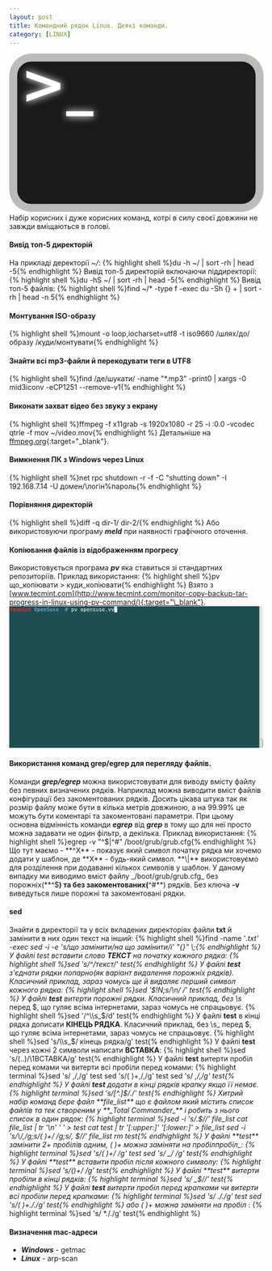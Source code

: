```yaml
---
layout: post
title: Командний рядок Linux. Деякі команди.
category: [LINUX]
---
```


![linux logo](/assets/media/bash.webp?style=head)  
Набір корисних і дуже корисних команд, котрі в силу своєї довжини не завжди вміщаються в голові.<!--more-->

#### Вивід топ-5 директорій

На прикладі деректорії _~/_:
  {% highlight shell %}du -h ~/ | sort -rh | head -5{% endhighlight %}
Вивід топ-5 директорій включаючи піддиректорії:
  {% highlight shell %}du -hS ~/ | sort -rh | head -5{% endhighlight %}
Вивід топ-5 файлів:
  {% highlight shell %}find ~/\* -type f -exec du -Sh {} + | sort -rh | head -n 5{% endhighlight %}

#### Монтування ISO-образу

  {% highlight shell %}mount -o loop,iocharset=utf8 -t iso9660 /шлях/до/образу /куди/монтувати{% endhighlight %}

#### Знайти всі mp3-файли й перекодувати теги в UTF8

  {% highlight shell %}find /де/шукати/ -name "\*.mp3" -print0 | xargs -0 mid3iconv -eCP1251 --remove-v1{% endhighlight %}

#### Виконати захват відео без звуку з екрану

  {% highlight shell %}ffmpeg -f x11grab -s 1920x1080 -r 25 -i :0.0 -vcodec qtrle -f mov ~/video.mov{% endhighlight %}
Детальніше на [ffmpeg.org](http://www.ffmpeg.org/ffmpeg.html){:target="\_blank"}.

#### Вимкнення ПК з Windows через Linux

  {% highlight shell %}net rpc shutdown -r -f -C "shutting down" -I 192.168.7.14 -U домен/\\логін%пароль{% endhighlight %}

#### Порівняння директорій

  {% highlight shell %}diff -q dir-1/ dir-2/{% endhighlight %}
Або використовуючи програму **_meld_** при наявності графічного оточення.

#### Копіювання файлів із відображенням прогресу

Використовується програма **_pv_** яка ставиться зі стандартних репозиторіїв. Приклад використання:
  {% highlight shell %}pv що_копіювати > куди_копіювати{% endhighlight %}
Взято з [www.tecmint.com](http://www.tecmint.com/monitor-copy-backup-tar-progress-in-linux-using-pv-command/){:target="\_blank"}.
![linux pv](/assets/media/copy-files-show-progress-bar.gif?style=blog)

#### Використання команд grep/egrep для перегляду файлів.

Команди **_grep/egrep_** можна використовувати для виводу вмісту файлу без певних визначених рядків. Наприклад можна виводити вміст файлів конфігурації без закоментованих рядків. Досить цікава штука так як розмір файлу може бути в кілька метрів довжиною, а на 99.99% це можуть бути коментарі та закоментовані параметри. При цьому основна відмінність команди **_egrep_** від **_grep_** в тому що для неї просто можна задавати не один фільтр, а декілька. Приклад використання:
  {% highlight shell %}egrep -v "^$|^#" /boot/grub/grub.cfg{% endhighlight %}
Що тут маємо - **^X** - показує який символ початку рядка ми хочемо додати у шаблон, де **X** - будь-який символ. **\|** використовуємо для розділення при додаванні кількох символів у шаблон. У даному випадку ми виводимо вміст файлу _/boot/grub/grub.cfg_ без порожніх(**^$**) та без закоментованих(**^#**) рядків.
Без ключа **-v** виведуться лише порожні та закоментовані рядки.

#### sed

Знайти в директорії та у всіх вкладених директоріях файли **txt** й замінити в них один текст на інший:
  {% highlight shell %}find -name '_.txt' -exec sed -i -e 's/що замінити/на що замінити/i' "{}" \\;{% endhighlight %}
У файлі _test_ вставити слово **ТЕКСТ** на початку кожного рядка:
  {% highlight shell %}sed 's/^/текст/' test{% endhighlight %}
У файлі **test** з'єднати рядки попарно(як варіант видалення порожніх рядків). Класичний приклад, зараз чомусь ще й видаляє перший символ кожного рядка:
  {% highlight shell %}sed '$!N;s/\\n/ /' test{% endhighlight %}
У файлі **test** витерти порожні рядки. Класичний приклад, без \\s_ перед $, що гуляє всіма інтернетами, зараз чомусь не спрацьовує.
  {% highlight shell %}sed '/^\\s_$/d' test{% endhighlight %}
У файлі **test** в кінці рядка дописати **КІНЕЦЬ РЯДКА**. Класичний приклад, без \\s_ перед $, що гуляє всіма інтернетами, зараз чомусь не спрацьовує.
  {% highlight shell %}sed 's/\\s_$/ кінець рядка/g' test{% endhighlight %}
У файлі **test** через кожні 2 символи написати **ВСТАВКА**:
  {% highlight shell %}sed 's/(..)/\\1ВСТАВКА/g' test{% endhighlight %}
У файлі **test** витерти пробіл перед комами чи витерти всі пробіли перед комами:
  {% highlight terminal %}sed 's/ ,/,/g' test
sed 's/( )+,/,/g' test
sed 's/ _,/,/g' test{% endhighlight %}
У файлі **test** додати в кінці рядків крапку якщо її немає.
  {% highlight terminal %}sed 's/[^\.]$/./' test{% endhighlight %}
Хитрий набір команд бере файл **file_list** що є файлом який містить список файлів та тек створеним у **_Total Commander_** і робить з нього список в один рядок:
  {% highlight terminal %}sed -i 's/.$//' file_list
cat file_list | tr '\\n' ' ' > test
cat test | tr '[:upper:]' '[:lower:]' > file_list
sed -i 's/\\/,/g;s/( )+/ /g;s/, $//' file_list
rm test{% endhighlight %}
У файлі **test** замінити 2+ пробілів одним, ( )+ можна заміняти на  пробілпробіл_:
  {% highlight terminal %}sed 's/( )+/ /g' test
sed 's/  _/ /g' test{% endhighlight %}
У файлі **test** вставити пробіл після кожного символу:
  {% highlight terminal %}sed 's/()+/ /g' test{% endhighlight %}
У файлі **test** витерти пробіли в кінці рядків:
  {% highlight terminal %}sed 's/ _$//' test{% endhighlight %}
У файлі **test** витерти пробіл перед крапками чи витерти всі пробіли перед крапками:
  {% highlight terminal %}sed 's/ ././g' test
sed 's/( )+././g' test{% endhighlight %}
або ( )+ можна заміняти на  пробіл_ :
  {% highlight terminal %}sed 's/ \*././g' test{% endhighlight %}

#### Визначення mac-адреси

-   **_Windows_** - getmac
-   **_Linux_** - arp-scan  
